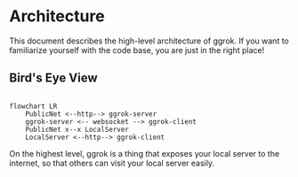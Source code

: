 # Architecture

This document describes the high-level architecture of ggrok. If you want to familiarize yourself with the code base, you are just in the right place!

## Bird's Eye View

```mermaid

flowchart LR
    PublicNet <--http--> ggrok-server
    ggrok-server <-- websocket --> ggrok-client
    PublicNet x--x LocalServer
    LocalServer <--http--> ggrok-client

```

On the highest level, ggrok is a thing that exposes your local server to the internet, so that others can visit your local server easily.